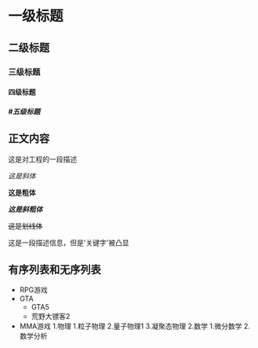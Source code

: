 # 一级标题

## 二级标题

### 三级标题

#### 四级标题

##### #五级标题

## 正文内容

这是对工程的一段描述

*这是斜体*

**这是粗体**

***这是斜粗体***

~~这是划线体~~

这是一段描述信息，但是'关键字'被凸显

## 有序列表和无序列表
* RPG游戏 
* GTA 
  * GTA5 
  * 荒野大镖客2 
* MMA游戏
1.物理
  1.粒子物理
  2.量子物理1
  3.凝聚态物理
2.数学
  1.微分数学
  2.数学分析

